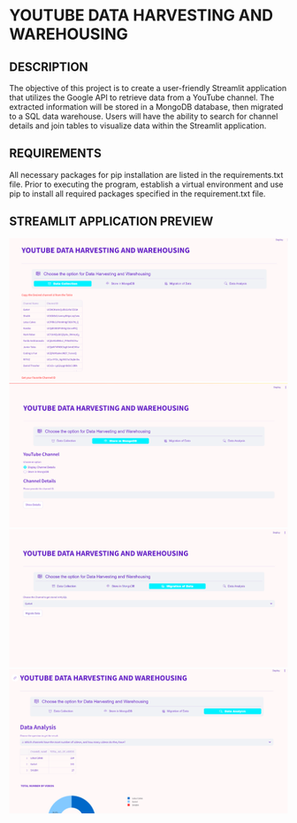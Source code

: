 # YOUTUBE DATA HARVESTING AND WAREHOUSING #

## DESCRIPTION ##
The objective of this project is to create a user-friendly Streamlit application that utilizes the Google API to retrieve data from a YouTube channel. The extracted information will be stored in a MongoDB database, then migrated to a SQL data warehouse. Users will have the ability to search for channel details and join tables to visualize data within the Streamlit application.

## REQUIREMENTS ##
All necessary packages for pip installation are listed in the requirements.txt file. Prior to executing the program, establish a virtual environment and use pip to install all required packages specified in the requirement.txt file.

## STREAMLIT APPLICATION PREVIEW ##

![alt text](image.png)
![alt text](image-1.png)
![alt text](image-2.png)
![alt text](image-3.png)